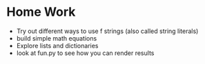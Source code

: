 # Home Work

- Try out different ways to use f strings (also called string literals)
- build simple math equations
- Explore lists and dictionaries
- look at fun.py to see how you can render results